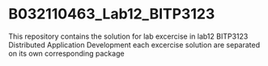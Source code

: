 # B032110463_Lab12_BITP3123
 This repository contains the solution for lab excercise in lab12 BITP3123 Distributed Application Development
each excercise solution are separated on its own corresponding package
